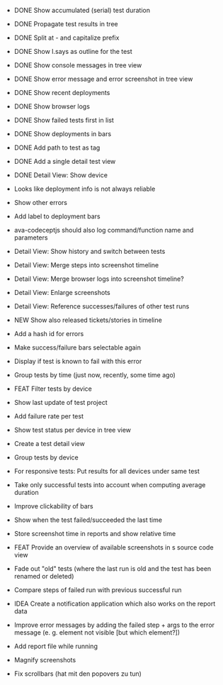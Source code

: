 - DONE Show accumulated (serial) test duration
- DONE Propagate test results in tree
- DONE Split at - and capitalize prefix
- DONE Show I.says as outline for the test
- DONE Show console messages in tree view
- DONE Show error message and error screenshot in tree view
- DONE Show recent deployments
- DONE Show browser logs
- DONE Show failed tests first in list
- DONE Show deployments in bars
- DONE Add path to test as tag
- DONE Add a single detail test view
- DONE Detail View: Show device

- Looks like deployment info is not always reliable
- Show other errors
- Add label to deployment bars
- ava-codeceptjs should also log command/function name and parameters
- Detail View: Show history and switch between tests
- Detail View: Merge steps into screenshot timeline
- Detail View: Merge browser logs into screenshot timeline?
- Detail View: Enlarge screenshots
- Detail View: Reference successes/failures of other test runs
- NEW Show also released tickets/stories in timeline
- Add a hash id for errors
- Make success/failure bars selectable again
- Display if test is known to fail with this error
- Group tests by time (just now, recently, some time ago)
- FEAT Filter tests by device
- Show last update of test project
- Add failure rate per test
- Show test status per device in tree view
- Create a test detail view
- Group tests by device
- For responsive tests: Put results for all devices under same test
- Take only successful tests into account when computing average duration
- Improve clickability of bars
- Show when the test failed/succeeded the last time
- Store screenshot time in reports and show relative time
- FEAT Provide an overview of available screenshots in s source code view
- Fade out "old" tests (where the last run is old and the test has been renamed or deleted)
- Compare steps of failed run with previous successful run
- IDEA Create a notification application which also works on the report data
- Improve error messages by adding the failed step + args to the error message (e. g. element not visible [but which element?])
- Add report file while running
- Magnify screenshots
- Fix scrollbars (hat mit den popovers zu tun)
